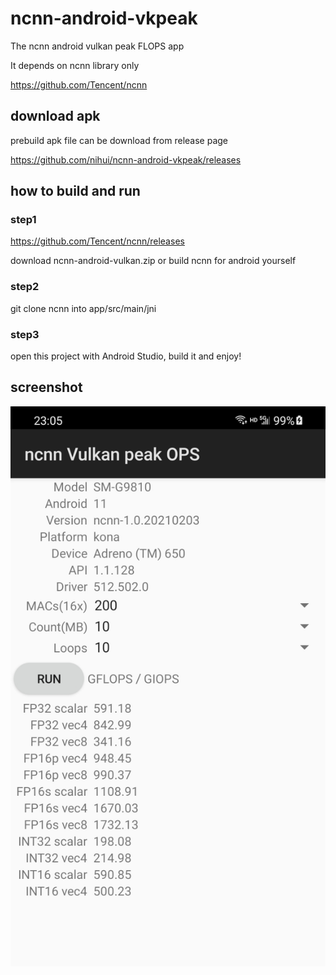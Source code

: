 # ncnn-android-vkpeak

The ncnn android vulkan peak FLOPS app

It depends on ncnn library only

https://github.com/Tencent/ncnn

## download apk

prebuild apk file can be download from release page

https://github.com/nihui/ncnn-android-vkpeak/releases

## how to build and run
### step1
https://github.com/Tencent/ncnn/releases

download ncnn-android-vulkan.zip or build ncnn for android yourself

### step2
git clone ncnn into app/src/main/jni

### step3
open this project with Android Studio, build it and enjoy!

## screenshot
![](screenshot.png)

